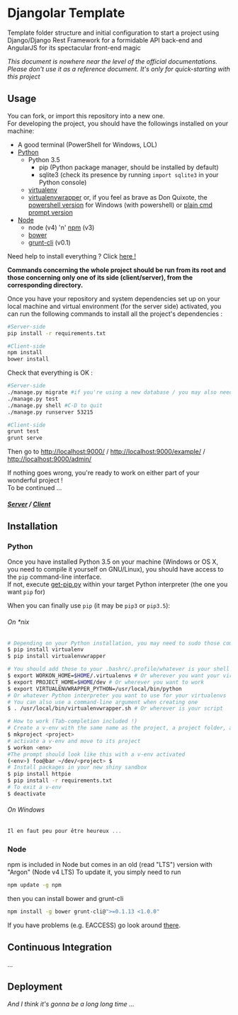 # Djangolar Template
Template folder structure and initial configuration to start a project using
Django/Django Rest Framework for a formidable API back-end and AngularJS for its
spectacular front-end magic

*This document is nowhere near the level of the official documentations. Please don't use it as a reference document. It's only for quick-starting with this project*

## Usage
You can fork, or import this repository into a new one.  
For developing the project, you should have the followings installed on your machine:
- A good terminal (PowerShell for Windows, LOL)
- [Python](https://www.python.org/)
  - Python 3.5
    - pip (Python package manager, should be installed by default)
    - sqlite3 (check its presence by running `import sqlite3` in your Python console)
  - [virtualenv](https://pypi.python.org/pypi/virtualenv)
  - [virtualenvwrapper](https://pypi.python.org/pypi/virtualenvwrapper)
  or, if you feel as brave as Don Quixote, the [powershell version](https://pypi.python.org/pypi/virtualenvwrapper-powershell)
  for Windows (with powershell) or [plain cmd prompt version](https://pypi.python.org/pypi/virtualenvwrapper-win)
- [Node](https://nodejs.org/en/)
  - node (v4) 'n' [npm](https://www.npmjs.com/) (v3)
  - [bower](http://bower.io/)
  - [grunt-cli](https://www.npmjs.com/package/grunt-cli) (v0.1)

Need help to install everything ? Click [here !](#installation)

**Commands concerning the whole project should be run from its root and those concerning only one of its side (client/server), from the corresponding directory.**

Once you have your repository and system dependencies set up on your local machine and virtual environment (for the server side) activated, you can run the following commands to install all the project's dependencies :
```sh
#Server-side
pip install -r requirements.txt

#Client-side
npm install
bower install
```

Check that everything is OK :
```sh
#Server-side
./manage.py migrate #if you're using a new database / you may also need makemigrations
./manage.py test
./manage.py shell #C-D to quit
./manage.py runserver 53215

#Client-side
grunt test
grunt serve
```
Then go to <http://localhost:9000/> / <http://localhost:9000/example/> / <http://localhost:9000/admin/>

If nothing goes wrong, you're ready to work on either part of your wonderful project !  
To be continued ...  
##### [Server](server/) / [Client](client/)

## Installation

### Python
Once you have installed Python 3.5 on your machine (Windows or OS X, you need to compile it yourself on GNU/Linux), you should have access to the `pip` command-line interface.  
If not, execute [get-pip.py](https://bootstrap.pypa.io/get-pip.py) within your target Python interpreter (the one you want `pip` for)

When you can finally use `pip` (it may be `pip3` or `pip3.5`):
###### On \*nix
```sh
# Depending on your Python installation, you may need to sudo those commands
$ pip install virtualenv
$ pip install virtualenvwrapper

# You should add those to your .bashrc/.profile/whatever is your shell startup script
$ export WORKON_HOME=$HOME/.virtualenvs # Or wherever you want your virtualenvs to live
$ export PROJECT_HOME=$HOME/dev # Or wherever you want to work
$ export VIRTUALENVWRAPPER_PYTHON=/usr/local/bin/python
# Or whatever Python interpreter you want to use for your virtualenvs
# You can also use a command-line argument when creating one
$ . /usr/local/bin/virtualenvwrapper.sh # Or wherever is your script

# How to work (Tab-completion included !)
# Create a v-env with the same name as the project, a project folder, and link them
$ mkproject <project>
# activate a v-env and move to its project
$ workon <env>
#The prompt should look like this with a v-env activated
(<env>) foo@bar ~/dev/<project> $
# Install packages in your new shiny sandbox
$ pip install httpie
$ pip install -r requirements.txt
# To exit a v-env
$ deactivate
```

###### On Windows
```powershell
Il en faut peu pour être heureux ...
```

### Node
npm is included in Node but comes in an old (read "LTS") version with "Argon" (Node v4 LTS)
To update it, you simply need to run  
```sh
npm update -g npm
```
then you can install bower and grunt-cli
```sh
npm install -g bower grunt-cli@">=0.1.13 <1.0.0"
```

If you have problems (e.g. EACCESS) go look around [there](https://docs.npmjs.com/getting-started/fixing-npm-permissions).

## Continuous Integration
...

## Deployment
*And I think it's gonna be a long long time ...*
